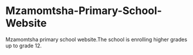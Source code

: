 # Mzamomtsha-Primary-School-Website
Mzamomtsha primary school website.The school is enrolling higher grades up to grade 12. 
